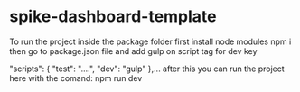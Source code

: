# spike-dashboard-template
To run the project inside the package folder first install node modules
npm i
then go to package.json file and add gulp on script tag for dev key

"scripts": {
"test": "....",
"dev": "gulp"
},...
after this you can run the project here with the comand: npm run dev